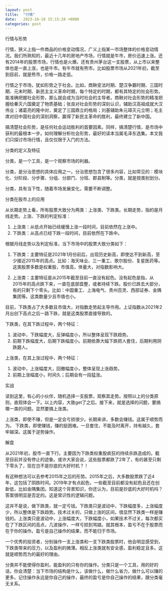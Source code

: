 ```yaml
---
layout: post
title:  "行情"
date:   2023-10-18 15:15:28 +0800
categories: post
---
```


行情与形势

行情，狭义上指一件商品的价格变动情况，广义上指某一市场整体的价格变动情况。我们所熟知的，最近十几年的房地产市场，行情就是牛市，房价迅速上涨。还有2014年的股票市场，行情也是火爆。还有贵州茅台这一支股票，从上市以来整体也是一直上涨，也是牛市。有牛市就有熊市。比如股票市场从2021年初，截至到目前，就是熊市，价格一路走低。

行情之于市场，犹如形势之于社会。比如，商鞅变法时期、楚汉争霸时期、三国时期、元末时期、新民主主义革命时期，每个特定的时期，都有其特定的社会形势。能准确把握社会形势，那么就会成为当时社会的主导者。商鞅对社会形势的精准把握给秦灭六国奠定了物质基础；张良对社会形势的深刻认识，辅助汉高祖成就大汉伟业；诸葛亮的隆中对，奠定了三国鼎立的格局；刘基辅助朱元璋灭元立明；毛主席对旧中国社会的深刻洞察，赢得了新民主革命的胜利，最终建立了新中国。

搞清楚社会形势，是任何社会运动胜利的首要因素。同样，搞清楚行情，是市场中获利的最根本一步。如何理解分析社会形势，最好的读本当属毛泽东选集。本文我们只探讨市场行情，且仅仅限于入门的方法。


分类的定义及特征

分类，是一个工具，是一个观察市场的利器。

分类，是分治思想的具体应用之一。分治思想包含了很多内容，比如常见的：模块化、分阶段、分步骤、分组、分部门、分班、郡县制等。分类，就是按类别划分。

分类，具有当下性，随着市场发展变化，需要不断调整。

分类在股市上的应用

从长期走势上看，所有股票大致分为两类：上涨类、下跌类。长期走势，指的是月线走势。上涨、下跌的判定标准：

1. 上涨类：从低点开始已经缓慢上涨一段时间，目前依然在上涨中。
2. 下跌类：从高点已经下跌一段时间，目前依然在下跌中。



根据月线走势以及判定标准，当下市场中的股票大致分类如下：

1. 下跌类：主要特征是2021年1月份前后，出现历史新高，即使达不到新高，至少接近2015年的高点。比如：海天味业、三一重工、歌尔股份、复星医药等。这类股票多数是权重股，市值高，体量大，对指数影响大。

2. 上涨类：主要特征是从2015年截至目前一直没有起色。没有起色是指，从2015年的高点跌下来，一直在底部盘整，或者持续下跌。股价已跌去大部分，有的只剩下个零头。比如：中国重工、上海电气、贵州百灵、西部证券、金隅集团等。这类数量少且市值也小。

目前，下跌类占了大多数且市值大，对指数走势起主导作用。上证指数从2021年2月出创下高点之后一路下跌，就是这类股票直接导致的。

下跌类，在其下跌过程中，两个特征：
1. 波动中，下跌幅度大，反弹幅度小，所以整体呈现下跌趋势。
2. 前期下跌幅度大，后期下跌幅度小。前期依靠大幅下跌把人套住，后期利用阴跌磨人。

上涨类，在其上涨过程中，两个特征：
1. 波动中，上涨幅度大，回撤幅度小，整体呈现上涨趋势。
2. 前期上涨幅度小，时间久；后期会有一段猛涨。

实战

读到这里，有心的小伙伴，随机选择一支股票，观察其走势。按照以上的分类原则，直观体会一下。以上内容，大致get了之后。接下来，就是选择的问题，要搞哪一类的问题。显然要搞上涨类。

上涨类，即使不赚，但是一定会亏损很少。长期来讲，多数会赚钱。这属于顺势而为。
下跌类，即使赚钱，赚的挺困难。一旦套住，不能及时离开，持有越久，套牢越深。这属于逆势操作。

解盘

从2021年初，股市一直下行。主要因为下跌类权重股疯狂的持续杀跌造成的。截至目前并没有停止的迹象。或许大家会说，这些股票都跌了2年了，有的甚至只剩下零头了，现在岂不是抄底的大好时机？！

有这种想法可以去参考2015年之后的形势。2015年之后，大多数股票跌了近4年，这包括了阴跌时间。2019年才有点起色，一些截至目前都没有起色且还在创新低，比如金隅集团。知道这个背景知识，你还认为，目前是抄底的大好时机吗？答案很明显是否定的。这是常识性的逻辑问题。

这并不是说，做下跌类，就一定亏钱。下跌类只是波动中，下跌幅度多，上涨幅度少，所以整体是下跌趋势。技术过关的，只做上涨的区间，很显然下跌类一样是赚钱的。上涨类只是波动中，上涨幅度大，下跌幅度小，如果技术不过关，每次都买在了下跌区间的高点，几波操作，一样亏损到骂娘。就其根本，盈亏不在于股票而在于你的操作。盈亏是自己操作的结果，而不能归于市场。

一个优秀的投资者，分别操作一支上涨类和一支下跌类股票时，他会明显感受到，下跌类带来的压力，以及盈利的微薄。相反上涨类就有安全感，盈利稳定且多。这就是顺势而为的最好的理由。

分类并不能使得你盈利，能盈利的只有你的操作。分类只是一个工具，用的好的话，你会清楚：当下市场的结构是什么，该做什么，做什么省力，做什么可以赚的更多。记住操作永远是你自己的操作，最终的盈亏是你自己操作的结果，跟分类毫无关系。
